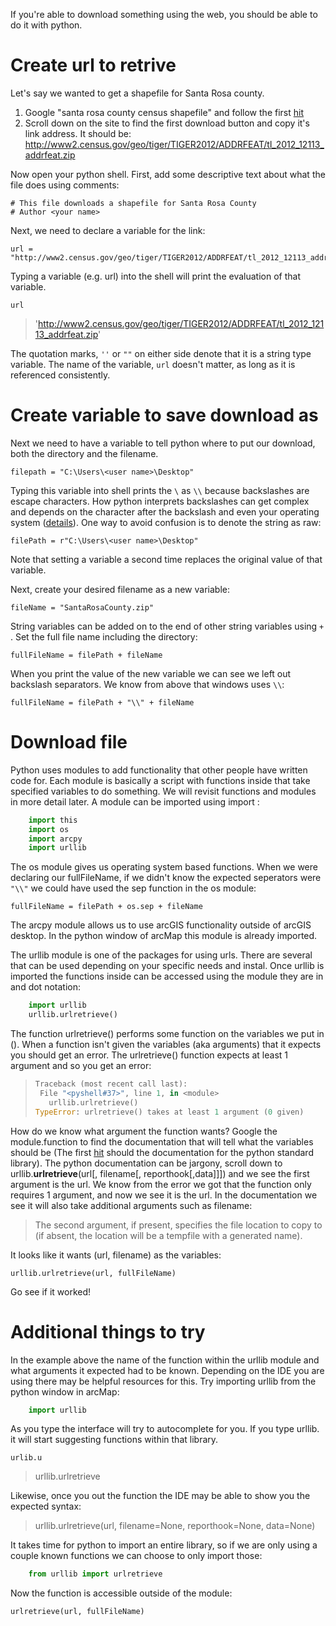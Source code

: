 If you're able to download something using the web, you should be able to do it with python.

# Create url to retrive

Let's say we wanted to get a shapefile for Santa Rosa county. 
  1. Google "santa rosa county census shapefile" and follow the first [hit](https://catalog.data.gov/dataset/tiger-line-shapefile-2019-county-santa-rosa-county-fl-address-range-feature-county-based)
  2. Scroll down on the site to find the first download button and copy it's link address. It should be:
  http://www2.census.gov/geo/tiger/TIGER2012/ADDRFEAT/tl_2012_12113_addrfeat.zip

Now open your python shell. First, add some descriptive text about what the file does using comments:

    # This file downloads a shapefile for Santa Rosa County
    # Author <your name>

Next, we need to declare a variable for the link:

    url = "http://www2.census.gov/geo/tiger/TIGER2012/ADDRFEAT/tl_2012_12113_addrfeat.zip"
  
Typing a variable (e.g. url) into the shell will print the evaluation of that variable.

    url
> 'http://www2.census.gov/geo/tiger/TIGER2012/ADDRFEAT/tl_2012_12113_addrfeat.zip'

The quotation marks, `''` or `""` on either side denote that it is a string type variable.
The name of the variable, `url` doesn't matter, as long as it is referenced consistently.

# Create variable to save download as
Next we need to have a variable to tell python where to put our download, both the directory and the filename.

    filepath = "C:\Users\<user name>\Desktop"
  
Typing this variable into shell prints the `\` as `\\` because backslashes are escape characters. How python interprets backslashes can get complex and depends on the character after the backslash and even your operating system ([details](https://pythonconquerstheuniverse.wordpress.com/2008/06/04/gotcha-%E2%80%94-backslashes-are-escape-characters/)).
One way to avoid confusion is to denote the string as raw:

    filePath = r"C:\Users\<user name>\Desktop"

Note that setting a variable a second time replaces the original value of that variable.

Next, create your desired filename as a new variable:

    fileName = "SantaRosaCounty.zip"

String variables can be added on to the end of other string variables using `+` . Set the full file name including the directory:
    
    fullFileName = filePath + fileName
    
When you print the value of the new variable we can see we left out backslash separators. We know from above that windows uses `\\`:

    fullFileName = filePath + "\\" + fileName

# Download file
Python uses modules to add functionality that other people have written code for.
Each module is basically a script with functions inside that take specified variables to do something. We will revisit functions and modules in more detail later.
A module can be imported using import <module name>:

```python
    import this
    import os
    import arcpy
    import urllib
```

The os module gives us operating system based functions. When we were declaring our fullFileName, if we didn't know the expected seperators were `"\\"` we could have used the sep function in the os module:

    fullFileName = filePath + os.sep + fileName
  
The arcpy module allows us to use arcGIS functionality outside of arcGIS desktop. In the python window of arcMap this module is already imported.

The urllib module is one of the packages for using urls. There are several that can be used depending on your specific needs and instal.
Once urllib is imported the functions inside can be accessed using the module they are in and dot notation:

```python
    import urllib
    urllib.urlretrieve()
```

The function urlretrieve() performs some function on the variables we put in (). When a function isn't given the variables (aka arguments) that it expects you should get an error. The urlretrieve() function expects at least 1 argument and so you get an error:

>```python
>Traceback (most recent call last):
>  File "<pyshell#37>", line 1, in <module>
>    urllib.urlretrieve()
>TypeError: urlretrieve() takes at least 1 argument (0 given)
>```

How do we know what argument the function wants? Google the module.function to find the documentation that will tell what the variables should be (The first [hit](https://docs.python.org/2/library/urllib.html) should the documentation for the python standard library).
The python documentation can be jargony, scroll down to urllib.**urlretrieve**(url[, filename[, reporthook[,data]]]) and we see the first argument is the url. We know from the error we got that the function only requires 1 argument, and now we see it is the url. In the documentation we see it will also take additional arguments such as filename:

> The second argument, if present, specifies the file location to copy to (if absent, the location will be a tempfile with a generated name).

It looks like it wants (url, filename) as the variables:

    urllib.urlretrieve(url, fullFileName)

Go see if it worked!

# Additional things to try
In the example above the name of the function within the urllib module and what arguments it expected had to be known. Depending on the IDE you are using there may be helpful resources for this. 
Try importing urllib from the python window in arcMap:

```python
    import urllib
```

As you type the interface will try to autocomplete for you. If you type urllib. it will start suggesting functions within that library.

    urlib.u

> urllib.urlretrieve

Likewise, once you out the function the IDE may be able to show you the expected syntax:

> urllib.urlretrieve(url, filename=None, reporthook=None, data=None)

It takes time for python to import an entire library, so if we are only using a couple known functions we can choose to only import those:
```python
    from urllib import urlretrieve
```

Now the function is accessible outside of the module:

    urlretrieve(url, fullFileName)


  
